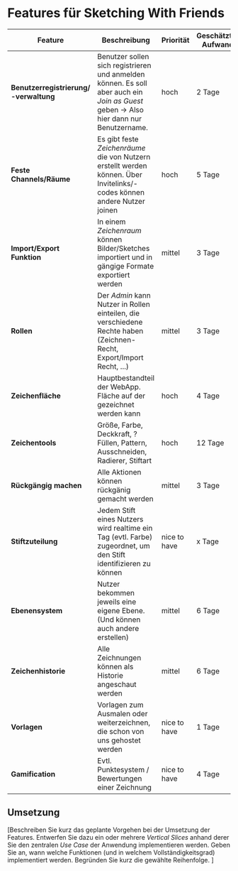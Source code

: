 # Features für Sketching With Friends

| Feature | Beschreibung | Priorität | Geschätzter Aufwand | Betroffene Schichten |
|---------|--------------|-----------|--------------------|---------------------|
| **Benutzerregistrierung/ -verwaltung** | Benutzer sollen sich registrieren und anmelden können. Es soll aber auch ein *Join as Guest* geben -> Also hier dann nur Benutzername. | hoch | 2 Tage | Benutzerschicht |
| **Feste Channels/Räume** | Es gibt feste *Zeichenräume* die von Nutzern erstellt werden können. Über Invitelinks/-codes können andere Nutzer joinen | hoch | 5 Tage | Benutzer-/ Channelschicht |
| **Import/Export Funktion** | In einem *Zeichenraum* können Bilder/Sketches importiert und in gängige Formate exportiert werden| mittel | 3 Tage | Tool-Schicht |
| **Rollen** | Der *Admin* kann Nutzer in Rollen einteilen, die verschiedene Rechte haben (Zeichnen-Recht, Export/Import Recht, ...)| mittel | 3 Tage | Benutzerschicht |
| **Zeichenfläche** | Hauptbestandteil der WebApp. Fläche auf der gezeichnet werden kann| hoch | 4 Tage | Zeichenschicht |
| **Zeichentools** | Größe, Farbe, Deckkraft, ?Füllen, Pattern, Ausschneiden, Radierer, Stiftart | hoch | 12 Tage | Zeichenschicht/Toolbox |
| **Rückgängig machen** | Alle Aktionen können rückgänig gemacht werden | mittel | 3 Tage | Zeichenschicht/Toolbox |
| **Stiftzuteilung** | Jedem Stift eines Nutzers wird realtime ein Tag (evtl. Farbe) zugeordnet, um den Stift identifizieren zu können | nice to have | x Tage | Benutzer-/ Zeichenschicht |
| **Ebenensystem** | Nutzer bekommen jeweils eine eigene Ebene. (Und können auch andere erstellen) | mittel | 6 Tage | Zeichen-/ Ebenenschicht |
| **Zeichenhistorie** | Alle Zeichnungen können als Historie angeschaut werden | mittel | 6 Tage | Benutzer-/Channelschicht |
| **Vorlagen** | Vorlagen zum Ausmalen oder weiterzeichnen, die schon von uns gehostet werden | nice to have | 1 Tage | Zeichenschicht |
| **Gamification** | Evtl. Punktesystem / Bewertungen einer Zeichnung | nice to have | 4 Tage | Toolschicht |

## Umsetzung

[Beschreiben Sie kurz das geplante Vorgehen bei der Umsetzung der Features. Entwerfen Sie dazu ein oder mehrere *Vertical Slices* anhand derer Sie den zentralen *Use Case* der Anwendung implementieren werden. Geben Sie an, wann welche Funktionen (und in welchem Vollständigkeitsgrad) implementiert werden. Begründen Sie kurz die gewählte Reihenfolge. ]
